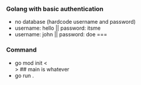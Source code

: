 ### Golang with basic authentication
- no database (hardcode username and password)
- username: hello || password: itsme
- username: john || password: doe
===
### Command
- go mod init <<main>> ## main is whatever
- go run .
